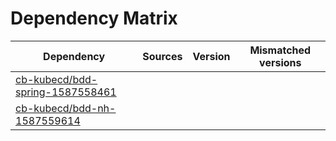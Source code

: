 # Dependency Matrix

Dependency | Sources | Version | Mismatched versions
---------- | ------- | ------- | -------------------
[cb-kubecd/bdd-spring-1587558461](https://github.com/cb-kubecd/bdd-spring-1587558461.git) |  | []() | 
[cb-kubecd/bdd-nh-1587559614](https://github.com/cb-kubecd/bdd-nh-1587559614.git) |  | []() | 
